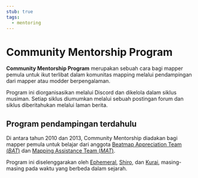 ```yaml
---
stub: true
tags:
  - mentoring
---
```


# Community Mentorship Program

**Community Mentorship Program** merupakan sebuah cara bagi mapper pemula untuk ikut terlibat dalam komunitas mapping melalui pendampingan dari mapper atau modder berpengalaman.

Program ini diorganisasikan melalui Discord dan dikelola dalam siklus musiman. Setiap siklus diumumkan melalui sebuah postingan forum dan siklus diberitahukan melalui laman berita.

<!-- TODO: fill with current mentorship information -->

## Program pendampingan terdahulu

Di antara tahun 2010 dan 2013, Community Mentorship diadakan bagi mapper pemula untuk belajar dari anggota [Beatmap Appreciation Team (*BAT*)](/wiki/Modding/Beatmap_Appreciation_Team) dan [Mapping Assistance Team (*MAT*)](/wiki/Modding/Mapping_Assistance_Team).

Program ini diselenggarakan oleh [Ephemeral](https://osu.ppy.sh/users/102335), [Shiro](https://osu.ppy.sh/users/113005), dan [Kurai](https://osu.ppy.sh/users/77089), masing-masing pada waktu yang berbeda dalam sejarah.
